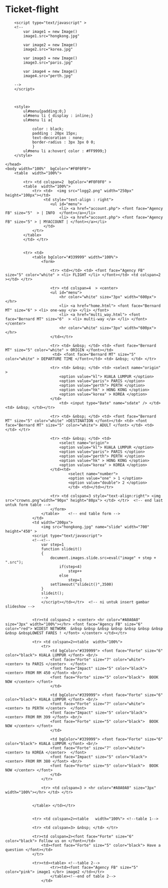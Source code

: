 # Ticket-flight
<html>
	<head>
		<title> FATZ.COM </title>
		
		<script type="text/javascript" >
		<!--
			var image1 = new Image()
			image1.src="hongkong.jpg" 
			
			var image2 = new Image()
			image2.src="korea.jpg"
			
			var image3 = new Image()
			image3.src="paris.jpg"
			
			var image4 = new Image()
			image4.src="perth.jpg"
			
		-->
		</script>

		

		<style>
			ul#menu{padding:0;}
			ul#menu li { display : inline;}
			ul#menu li a{ 
				
				color : black;
				padding : 20px 15px;
				text-decoration : none;
				border-radius : 3px 3px 0 0;
				}
			ul#menu li a:hover{ color : #FF9999;}
		</style>
		
	</head>
	<body width="100%"  bgColor="#F0F0F0">
		<table  width="100%">
		
			<tr> <td colspan=2  bgColor="#F0F0F0" >
			<table  width="100%">
				<tr> <td>  <img src="logg2.png" width="250px" height="100px"></td>
					 <td style="text-align : right">
						<ul id="menu">
							<li> <a href="account.php"> <font face="Agency FB" size="5"  > | INFO  </font></a></li>
							<li> <a href="account.php"> <font face="Agency FB" size="5" > | MYACCOUNT | </font></a></li>
					 </td>
				</tr>
			</table>
			</td> </tr>
	
			
			<tr> <td>
				<table bgColor="#339999" width="100%">
					<form>
						
						<tr> <td></td> <td> <font face="Agency FB" size="5" color="white" > <li> FLIGHT </li> </font></td> <td colspan=2 ></td> </tr>
					
						<tr> <td colspan=4  > <center>
						<ul id="menu">
							<hr color="white" size="3px" width="600px"></hr>
							<li> <a href="home.html"> <font face="Bernard MT" size="6" > <li> one-way </a> </li> </font>
							<li> <a href="multi_way.html"> <font face="Bernard MT" size="6"  > <li> multi-way </a> </li> </font> </center>
							<hr color="white" size="3px" width="600px"></hr>
						</td></tr>
					
						<tr> <td> &nbsp; </td> <td> <font face="Bernard MT" size="5" color="white" > ORIGIN </font></td>
						 <td> <font face="Bernard MT" size="5" color="white" > DEPARTURE TIME </font></td> <td> &nbsp; </td> </tr>
						 
						<tr> <td> &nbsp; </td> <td> <select name="origin"  > 
							<option value="kl"> KUALA LUMPUR </option>
							<option value="paris"> PARIS </option>
							<option value="perth"> PERTH </option>
							<option value="hk" > HONG KONG </option>
							<option value="korea" > KOREA </option>
						</td>
							<td> <input type="Date" name="sdate" /> </td>  <td> &nbsp; </td></tr>
						
						<tr> <td> &nbsp; </td> <td> <font face="Bernard MT" size="5" color="white" >DESTINATION </font></td> <td> <font face="Bernard MT" size="5" color="white"> ADULT </font> </td> <td></td> </tr>
				  
						<tr> <td> &nbsp; </td> <td>
							<select name="origin"> 
							<option value="kl"> KUALA LUMPUR </option>
							<option value="paris"> PARIS </option>
							<option value="perth"> PERTH </option>
							<option value="hk" > HONG KONG </option>
							<option value="korea" > KOREA </option>
						</td><td> 
								<select name="number">
								<option value="one" > 1 </option>
								<option value="double"> 2 </option>
								</td> <td></td></tr>
								
						<tr> <td colspan=3 style="text-align:right"> <img src="crowns.png"width="90px" height="80px"> </td> </tr>  <!-- end last untuk form table -->
						</form>
					</table>    <!-- end table form -->
				</td>
				<td width="200px">
					<img src="hongkong.jpg" name="slide" width="700" height="450" >
				<script type="text/javascript">
				<!--<!--
					var step=1
					function slideit()
					{
						document.images.slide.src=eval("image" + step + ".src");
							if(step<4)
								step++
							else
								step=1
						setTimeout("slideit()",3500)
					}
					slideit();
					-->
					</script></td></tr>  <!-- ni untuk insert gambar slideshow -->
				
				
				<tr><td colspan=2 > <center> <hr color="#A0A0A0" size="3px" width="100%"></hr> <font face="Agency FB" size="6" color="red"> WIDEST NETWORK  &nbsp &nbsp &nbsp &nbsp &nbsp &nbsp &nbsp &nbsp &nbspLOWEST FARES ! </font> </center> </td></tr>
				
				<tr> <td colspan=2><table  width="100%"> 
					<tr>
						<td bgColor="#339999"> <font face="Forte" size="6" color="black"> KUALA LUMPUR </font> <br/> 
						<font face="Forte" size="7" color="white"> <center> to PARIS </center>  </font>
						<font face="Impact" size="5" color="black"> <center> FROM RM 450 </font> <br/>
						<font face="Forte" size="5" color="black">  BOOK NOW </center> </font>
						</td>
						
						<td bgColor="#339999"> <font face="Forte" size="6" color="black"> KUALA LUMPUR </font> <br/> 
						<font face="Forte" size="7" color="white"> <center> to PERTH </center>  </font>
						<font face="Impact" size="5" color="black"><center> FROM RM 399 </font> <br/>
						<font face="Forte" size="5" color="black">  BOOK NOW </center> </font>
						</td>
						
						<td bgColor="#339999"> <font face="Forte" size="6" color="black"> KUALA LUMPUR </font> <br/> 
						<font face="Forte" size="7" color="white"> <center> to KOREA </center>  </font>
						<font face="Impact" size="5" color="black"><center> FROM RM 380 </font> <br/>
						<font face="Forte" size="5" color="black">  BOOK NOW </center> </font>
						</td>
					</tr>
					
					<tr> <td colspan=3 > <hr color="#A0A0A0" size="3px" width="100%"></hr> </td> </tr>
					

				</table> </td></tr>
				
				
				<tr> <td colspan=2><table   width="100%"> <!--table 1-->
				
				<tr> <td colspan=3> &nbsp; </td> </tr>
				
				<tr><td colspan=2><font face="Forte" size="6" color="black"> Follow us on </font></td>
					<td><font face="Forte" size="5" color="black"> Have a question </font></td>
				</tr>
				
				<tr><td><table> <!--table 2-->
						<tr><td><font face="Agency FB" size="5" color="pink"> image1 </br> image2 </td></tr>
						</table><!--end of table 2-->
					</td>
